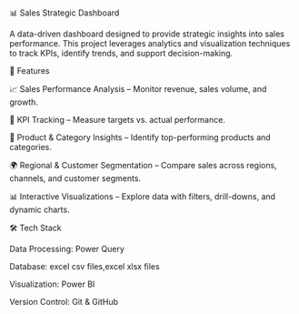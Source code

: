 📊 Sales Strategic Dashboard

A data-driven dashboard designed to provide strategic insights into sales performance. This project leverages analytics and visualization techniques to track KPIs, identify trends, and support decision-making.

🚀 Features

📈 Sales Performance Analysis – Monitor revenue, sales volume, and growth.

🎯 KPI Tracking – Measure targets vs. actual performance.

🛒 Product & Category Insights – Identify top-performing products and categories.

🌍 Regional & Customer Segmentation – Compare sales across regions, channels, and customer segments.

📊 Interactive Visualizations – Explore data with filters, drill-downs, and dynamic charts.

🛠️ Tech Stack

Data Processing: Power Query

Database: excel csv files,excel xlsx files

Visualization: Power BI

Version Control: Git & GitHub
